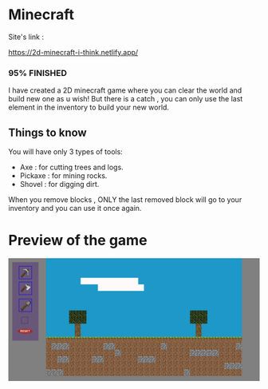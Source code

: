 # Minecraft

Site's link :

https://2d-minecraft-i-think.netlify.app/

### 95% FINISHED

I have created a 2D minecraft game where you can clear the world and build new one as u wish!
But there is a catch , you can only use the last element in the inventory to build your new world.

## Things to know

You will have only 3 types of tools:

- Axe : for cutting trees and logs.
- Pickaxe : for mining rocks.
- Shovel : for digging dirt.

When you remove blocks , ONLY the last removed block will go to your inventory and you can use it once again.

# Preview of the game

![Alt text](game.png)
